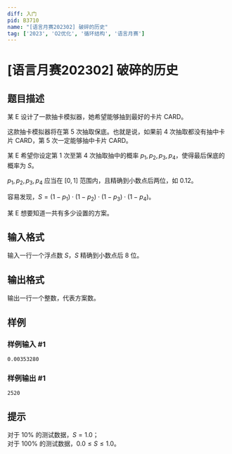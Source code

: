 ```yaml
---
diff: 入门
pid: B3710
name: "[语言月赛202302] 破碎的历史"
tag: ['2023', 'O2优化', '循环结构', '语言月赛']
---
```

# [语言月赛202302] 破碎的历史
## 题目描述

某 E 设计了一款抽卡模拟器，她希望能够抽到最好的卡片 CARD。

这款抽卡模拟器将在第 $5$ 次抽取保底。也就是说，如果前 $4$ 次抽取都没有抽中卡片 CARD，第 $5$ 次一定能够抽中卡片 CARD。

某 E 希望你设定第 $1$ 次至第 $4$ 次抽取抽中的概率 $p_1,p_2,p_3,p_4$，使得最后保底的概率为 $S$。

$p_1,p_2,p_3,p_4$ 应当在 $[0,1]$ 范围内，且精确到小数点后两位，如 $0.12$。

容易发现，$S = (1-p_1)\cdot(1-p_2)\cdot(1-p_3)\cdot(1-p_4)$。

某 E 想要知道一共有多少设置的方案。
## 输入格式

输入一行一个浮点数 $S$，$S$ 精确到小数点后 $8$ 位。
## 输出格式

输出一行一个整数，代表方案数。
## 样例

### 样例输入 #1
```
0.00353280
```
### 样例输出 #1
```
2520
```
## 提示

对于 $10\%$ 的测试数据，$S = 1.0$；  
对于 $100\%$ 的测试数据，$0.0 \le S \le 1.0$。
